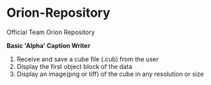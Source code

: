 # Orion-Repository
Official Team Orion Repository

**Basic 'Alpha' Caption Writer**
1. Receive and save a cube file (.cub) from the user
2. Display the first object block of the data
3. Display an image(png or tiff) of the cube in any resolution or size